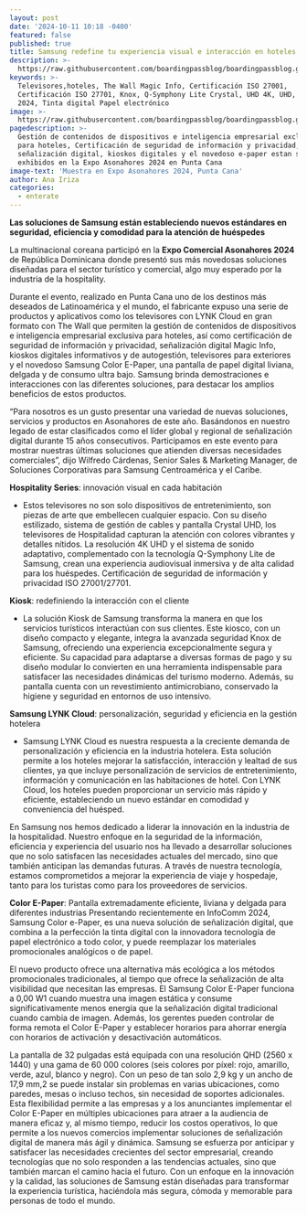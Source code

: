 ```yaml
---
layout: post
date: '2024-10-11 10:18 -0400'
featured: false
published: true
title: Samsung redefine tu experiencia visual e interacción en hoteles
description: >-
  https://raw.githubusercontent.com/boardingpassblog/boardingpassblog.github.io/refs/heads/main/assets/images/Samsung-Hotel.jpg
keywords: >-
  Televisores,hoteles, The Wall Magic Info, Certificación ISO 27001,
  Certificación ISO 27701, Knox, Q-Symphony Lite Crystal, UHD 4K, UHD, InfoComm
  2024, Tinta digital Papel electrónico
image: >-
  https://raw.githubusercontent.com/boardingpassblog/boardingpassblog.github.io/refs/heads/main/assets/images/Samsung-Hotel.jpg
pagedescription: >-
  Gestión de contenidos de dispositivos e inteligencia empresarial exclusiva
  para hoteles, Certificación de seguridad de información y privacidad,
  señalización digital, kioskos digitales y el novedoso e-paper estan siendo
  exhibidos en la Expo Asonahores 2024 en Punta Cana
image-text: 'Muestra en Expo Asonahores 2024, Punta Cana'
author: Ana Iriza
categories:
  - enterate
---
```

**Las soluciones de Samsung están estableciendo nuevos estándares en seguridad, eficiencia y comodidad para la atención de huéspedes**
 
La multinacional coreana participó en la **Expo Comercial Asonahores 2024** de República Dominicana donde presentó sus más novedosas soluciones diseñadas para el sector turístico y comercial, algo muy esperado por la industria de la hospitality. 

Durante el evento, realizado en Punta Cana uno de los destinos más deseados de Latinoamérica y el mundo, el fabricante expuso una serie de productos y aplicativos como los televisores con LYNK Cloud en gran formato con The Wall que permiten la gestión de contenidos de dispositivos e inteligencia empresarial exclusiva para hoteles, así como certificación de seguridad de información y privacidad, señalización digital Magic Info, kioskos digitales informativos y de autogestión, televisores para exteriores y el novedoso Samsung Color E-Paper, una pantalla de papel digital liviana, delgada y de consumo ultra bajo. Samsung brinda demostraciones e interacciones con las diferentes soluciones, para destacar los amplios beneficios de estos productos.

“Para nosotros es un gusto presentar una variedad de nuevas soluciones, servicios y productos en Asonahores de este año. Basándonos en nuestro legado de estar clasificados como el líder global y regional de señalización digital durante 15 años consecutivos. Participamos en este evento para mostrar nuestras últimas soluciones que atienden diversas necesidades comerciales”, dijo Wilfredo Cárdenas, Senior Sales & Marketing Manager, de Soluciones Corporativas para Samsung Centroamérica y el Caribe.

**Hospitality Series**: innovación visual en cada habitación

- Estos televisores no son solo dispositivos de entretenimiento, son piezas de arte que embellecen cualquier espacio. Con su diseño estilizado, sistema de gestión de cables y pantalla Crystal UHD, los televisores de Hospitalidad capturan la atención con colores vibrantes y detalles nítidos. La resolución 4K UHD y el sistema de sonido adaptativo, complementado con la tecnología Q-Symphony Lite de Samsung, crean una experiencia audiovisual inmersiva y de alta calidad para los huéspedes. Certificación de seguridad de información y privacidad ISO 27001/27701.
 
**Kiosk**: redefiniendo la interacción con el cliente

- La solución Kiosk de Samsung transforma la manera en que los servicios turísticos interactúan con sus clientes. Este kiosco, con un diseño compacto y elegante, integra la avanzada seguridad Knox de Samsung, ofreciendo una experiencia excepcionalmente segura y eficiente. Su capacidad para adaptarse a diversas formas de pago y su diseño modular lo convierten en una herramienta indispensable para satisfacer las necesidades dinámicas del turismo moderno. Además, su pantalla cuenta con un revestimiento antimicrobiano, conservado la higiene y seguridad en entornos de uso intensivo.
 
**Samsung LYNK Cloud**: personalización, seguridad y eficiencia en la gestión hotelera

- Samsung LYNK Cloud es nuestra respuesta a la creciente demanda de personalización y eficiencia en la industria hotelera. Esta solución permite a los hoteles mejorar la satisfacción, interacción y lealtad de sus clientes, ya que incluye personalización de servicios de entretenimiento, información y comunicación en las habitaciones de hotel. Con LYNK Cloud, los hoteles pueden proporcionar un servicio más rápido y eficiente, estableciendo un nuevo estándar en comodidad y conveniencia del huésped.

En Samsung nos hemos dedicado a liderar la innovación en la industria de la hospitalidad. Nuestro enfoque en la seguridad de la información, eficiencia y experiencia del usuario nos ha llevado a desarrollar soluciones que no solo satisfacen las necesidades actuales del mercado, sino que también anticipan las demandas futuras. A través de nuestra tecnología, estamos comprometidos a mejorar la experiencia de viaje y hospedaje, tanto para los turistas como para los proveedores de servicios.
 
**Color E-Paper**: Pantalla extremadamente eficiente, liviana y delgada para diferentes industrias
Presentando recientemente en InfoComm 2024, Samsung Color e-Paper, es una nueva solución de señalización digital, que combina a la perfección la tinta digital con la innovadora tecnología de papel electrónico a todo color, y puede reemplazar los materiales promocionales analógicos o de papel.

El nuevo producto ofrece una alternativa más ecológica a los métodos promocionales tradicionales, al tiempo que ofrece la señalización de alta visibilidad que necesitan las empresas. El Samsung Color E-Paper funciona a 0,00 W1 cuando muestra una imagen estática y consume significativamente menos energía que la señalización digital tradicional cuando cambia de imagen. Además, los gerentes pueden controlar de forma remota el Color E-Paper y establecer horarios para ahorrar energía con horarios de activación y desactivación automáticos.

La pantalla de 32 pulgadas está equipada con una resolución QHD (2560 x 1440) y una gama de 60 000 colores (seis colores por píxel: rojo, amarillo, verde, azul, blanco y negro). Con un peso de tan solo 2,9 kg y un ancho de 17,9 mm,2 se puede instalar sin problemas en varias ubicaciones, como paredes, mesas o incluso techos, sin necesidad de soportes adicionales. Esta flexibilidad permite a las empresas y a los anunciantes implementar el Color E-Paper en múltiples ubicaciones para atraer a la audiencia de manera eficaz y, al mismo tiempo, reducir los costos operativos, lo que permite a los nuevos comercios implementar soluciones de señalización digital de manera más ágil y dinámica.
Samsung se esfuerza por anticipar y satisfacer las necesidades crecientes del sector empresarial, creando tecnologías que no solo responden a las tendencias actuales, sino que también marcan el camino hacia el futuro. Con un enfoque en la innovación y la calidad, las soluciones de Samsung están diseñadas para transformar la experiencia turística, haciéndola más segura, cómoda y memorable para personas de todo el mundo.
